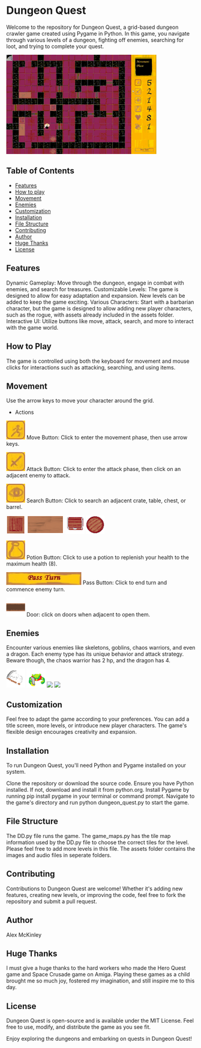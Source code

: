 # Dungeon Quest
Welcome to the repository for Dungeon Quest, a grid-based dungeon crawler game created using Pygame in Python. In this game, you navigate through various levels of a dungeon, fighting off enemies, searching for loot, and trying to complete your quest.

<img src="assets/preview.gif" width="400">

## Table of Contents
- [Features](#features)
- [How to play](#how-to-play)
- [Movement](#movement)
- [Enemies](#enemies)
- [Customization](#customization)
- [Installation](#installation)
- [File Structure](#file-structure)
- [Contributing](#contributing)
- [Author](#author)
- [Huge Thanks](#huge-thanks)
- [License](#license)

## Features
Dynamic Gameplay: Move through the dungeon, engage in combat with enemies, and search for treasures.
Customizable Levels: The game is designed to allow for easy adaptation and expansion. New levels can be added to keep the game exciting.
Various Characters: Start with a barbarian character, but the game is designed to allow adding new player characters, such as the rogue, with assets already included in the assets folder.
Interactive UI: Utilize buttons like move, attack, search, and more to interact with the game world.

## How to Play
The game is controlled using both the keyboard for movement and mouse clicks for interactions such as attacking, searching, and using items.

## Movement
Use the arrow keys to move your character around the grid.

- Actions

<img src="assets/images/move_button_img.jpg" width="50">  Move Button: Click to enter the movement phase, then use arrow keys.

<img src="assets/images/attack_button_img.jpg" width="50">  Attack Button: Click to enter the attack phase, then click on an adjacent enemy to attack.

<img src="assets/images/search_button_img.jpg" width="50">  Search Button: Click to search an adjacent crate, table, chest, or barrel.

<img src="assets/images/crate_img.png" width="50">  <img src="assets/images/table_ew.png" width="100">  <img src="assets/images/chest_img_down.png" width="50">  <img src="assets/images/barrel_img.png" width="50">

<img src="assets/images/potion_img.jpg" width="50">  Potion Button: Click to use a potion to replenish your health to the maximum health (8).

<img src="assets/images/pass_turn_img.jpg" width="200">  Pass Button: Click to end turn and commence enemy turn.

<img src="assets/images/door_ew.png" width="50">  Door: click on doors when adjacent to open them.



## Enemies
Encounter various enemies like skeletons, goblins, chaos warriors, and even a dragon. Each enemy type has its unique behavior and attack strategy. Beware though, the chaos warrior has 2 hp, and the dragon has 4.

<img src="assets/images/skeleton_img_down.png" width="50">  <img src="assets/images/goblin_img_down.png" width="50">  <img src="assets/images/chaos_warrior_img_down.png" width="100">  <img src="assets/images/dragon_img.png" width="100">

## Customization
Feel free to adapt the game according to your preferences. You can add a title screen, more levels, or introduce new player characters. The game's flexible design encourages creativity and expansion.

## Installation
To run Dungeon Quest, you'll need Python and Pygame installed on your system.

Clone the repository or download the source code.
Ensure you have Python installed. If not, download and install it from python.org.
Install Pygame by running pip install pygame in your terminal or command prompt.
Navigate to the game's directory and run python dungeon_quest.py to start the game.

## File Structure
The DD.py file runs the game. The game_maps.py has the tile map information used by the DD.py file to choose the correct tiles for the level. Please feel free to add more levels in this file. The assets folder contains the images and audio files in seperate folders.

## Contributing
Contributions to Dungeon Quest are welcome! Whether it's adding new features, creating new levels, or improving the code, feel free to fork the repository and submit a pull request.

## Author
Alex McKinley

## Huge Thanks
I must give a huge thanks to the hard workers who made the Hero Quest game and Space Crusade game on Amiga. Playing these games as a child brought me so much joy, fostered my imagination, and still inspire me to this day.

## License
Dungeon Quest is open-source and is available under the MIT License. Feel free to use, modify, and distribute the game as you see fit.

Enjoy exploring the dungeons and embarking on quests in Dungeon Quest!
